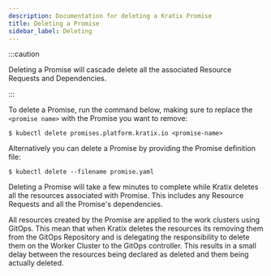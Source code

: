 ```yaml
---
description: Documentation for deleting a Kratix Promise
title: Deleting a Promise
sidebar_label: Deleting
---
```


:::caution

Deleting a Promise will cascade delete all the associated Resource Requests and Dependencies.

:::

To delete a Promise, run the command below, making sure to replace the
`<promise name>` with the Promise you want to remove:

```shell-session
$ kubectl delete promises.platform.kratix.io <promise-name>
```

Alternatively you can delete a Promise by providing the Promise definition file:

```shell-session
$ kubectl delete --filename promise.yaml
```

Deleting a Promise will take a few minutes to complete while Kratix deletes all the
resources associated with Promise. This includes any Resource Requests and all the
Promise's dependencies.

All resources created by the Promise are applied to the work clusters using GitOps.
This mean that when Kratix deletes the resources its removing them from the GitOps Repository and
is delegating the responsibility to delete them on the Worker Cluster to the GitOps
controller. This results in a small delay between the resources being declared
as deleted and them being actually deleted.
